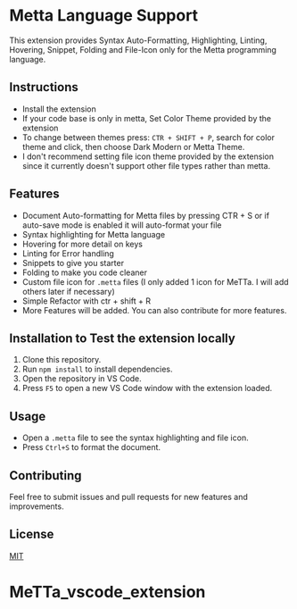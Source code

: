 # Metta Language Support

This extension provides Syntax Auto-Formatting, Highlighting, Linting, Hovering, Snippet, Folding and File-Icon only for the Metta programming language.

## Instructions

- Install the extension 
- If your code base is only in metta, Set Color Theme provided by the extension
- To change between themes press: `CTR + SHIFT + P`, search for color theme and click, then choose Dark Modern or Metta Theme.
- I don't recommend setting file icon theme provided by the extension since it currently doesn't support other file types rather than metta.

## Features

- Document Auto-formatting for Metta files by pressing CTR + S or if auto-save mode is enabled it will auto-format your file
- Syntax highlighting for Metta language
- Hovering for more detail on keys
- Linting for Error handling
- Snippets to give you starter
- Folding to make you code cleaner
- Custom file icon for `.metta` files (I only added 1 icon for MeTTa. I will add others later if necessary)
- Simple Refactor with ctr + shift + R
- More Features will be added. You can also contribute for more features.


## Installation to Test the extension locally

1. Clone this repository.
2. Run `npm install` to install dependencies.
3. Open the repository in VS Code.
4. Press `F5` to open a new VS Code window with the extension loaded.

## Usage

- Open a `.metta` file to see the syntax highlighting and file icon.
- Press `Ctrl+S` to format the document.

## Contributing

Feel free to submit issues and pull requests for new features and improvements.

## License

[MIT](LICENSE)
# MeTTa_vscode_extension

